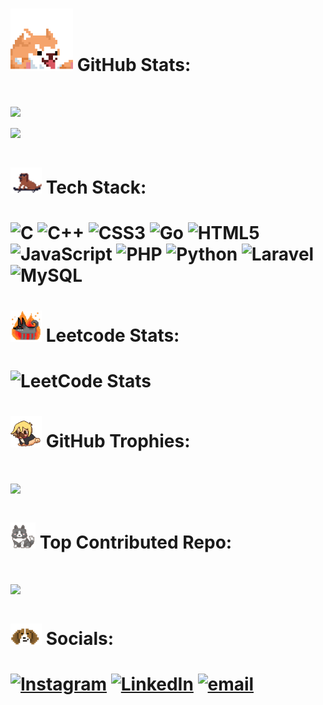 <h1>
  <img src="https://raw.githubusercontent.com/iiohanestj09/iiohanestj09/main/img/github-stats.gif" width="100" /> 
  GitHub Stats:
<h1>

![](https://github-readme-stats.vercel.app/api?username=iiohanestj09&theme=github_dark_dimmed&hide_border=false&include_all_commits=true&count_private=false) <br>
![](https://github-readme-stats.vercel.app/api/top-langs/?username=iiohanestj09&theme=github_dark_dimmed&hide_border=false&include_all_commits=true&count_private=false&layout=compact)


<h1>
  <img src="img/tech-stats.gif" width="50" /> 
  Tech Stack:
<h1>
  
![C](https://img.shields.io/badge/c-%2300599C.svg?style=for-the-badge&logo=c&logoColor=white) ![C++](https://img.shields.io/badge/c++-%2300599C.svg?style=for-the-badge&logo=c%2B%2B&logoColor=white) ![CSS3](https://img.shields.io/badge/css3-%231572B6.svg?style=for-the-badge&logo=css3&logoColor=white) ![Go](https://img.shields.io/badge/go-%2300ADD8.svg?style=for-the-badge&logo=go&logoColor=white) ![HTML5](https://img.shields.io/badge/html5-%23E34F26.svg?style=for-the-badge&logo=html5&logoColor=white) ![JavaScript](https://img.shields.io/badge/javascript-%23323330.svg?style=for-the-badge&logo=javascript&logoColor=%23F7DF1E) ![PHP](https://img.shields.io/badge/php-%23777BB4.svg?style=for-the-badge&logo=php&logoColor=white) ![Python](https://img.shields.io/badge/python-3670A0?style=for-the-badge&logo=python&logoColor=ffdd54) ![Laravel](https://img.shields.io/badge/laravel-%23FF2D20.svg?style=for-the-badge&logo=laravel&logoColor=white) ![MySQL](https://img.shields.io/badge/mysql-4479A1.svg?style=for-the-badge&logo=mysql&logoColor=white)


<h1>
  <img src="img/leetcode-stats.gif" width="50" /> 
  Leetcode Stats:
<h1>
  
![LeetCode Stats](https://leetcard.jacoblin.cool/PutraDae?ext=heatmap)


<h1>
  <img src="img/github-trophies.gif" width="50" /> 
  GitHub Trophies:
<h1>
  
![](https://github-profile-trophy.vercel.app/?username=iiohanestj09&theme=github_dark_dimmed&no-frame=false&no-bg=false&margin-w=4)


<h1>
  <img src="img/top-contributed.gif" width="40" /> 
  Top Contributed Repo:
<h1>
  
![](https://github-contributor-stats.vercel.app/api?username=iiohanestj09&limit=5&theme=github_dark_dimmed&combine_all_yearly_contributions=true)


<h1>
  <img src="img/socials.gif" width="50" /> 
  Socials:
<h1>
  
[![Instagram](https://img.shields.io/badge/Instagram-%23E4405F.svg?logo=Instagram&logoColor=white)](https://instagram.com/iiohanestj) [![LinkedIn](https://img.shields.io/badge/LinkedIn-%230077B5.svg?logo=linkedin&logoColor=white)](https://linkedin.com/in/putra-dae-36a763320) [![email](https://img.shields.io/badge/Email-D14836?logo=gmail&logoColor=white)](mailto:putra.dae2005@gmail.com) 
